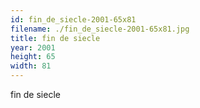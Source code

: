 ```yaml
---
id: fin_de_siecle-2001-65x81
filename: ./fin_de_siecle-2001-65x81.jpg
title: fin de siecle
year: 2001
height: 65
width: 81
---
```


fin de siecle